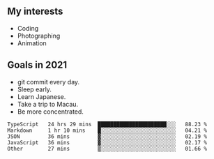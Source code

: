 ## My interests

- Coding
- Photographing
- Animation

## Goals in 2021

- git commit every day.
- Sleep early.
- Learn Japanese.
- Take a trip to Macau.
- Be more concentrated.

<!--START_SECTION:waka-->
```text
TypeScript   24 hrs 29 mins  ██████████████████████░░░   88.23 % 
Markdown     1 hr 10 mins    █░░░░░░░░░░░░░░░░░░░░░░░░   04.21 % 
JSON         36 mins         ▓░░░░░░░░░░░░░░░░░░░░░░░░   02.19 % 
JavaScript   36 mins         ▓░░░░░░░░░░░░░░░░░░░░░░░░   02.17 % 
Other        27 mins         ▒░░░░░░░░░░░░░░░░░░░░░░░░   01.66 % 
```
<!--END_SECTION:waka-->
